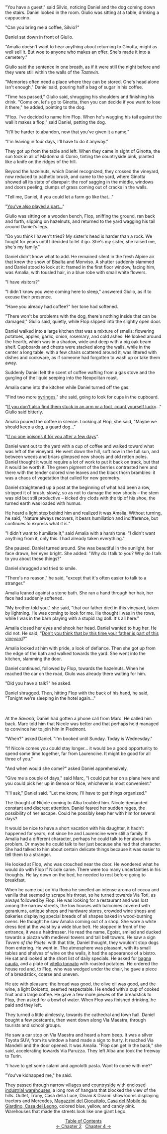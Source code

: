 "You have a guest," said Silvio, noticing Daniel and the dog coming down the stairs. Daniel looked in the room. Giulio was sitting at a table, drinking a cappuccino.

"Can you bring me a coffee, Silvio?"

Daniel sat down in front of Giulio.

"Amalia doesn't want to hear anything about returning to Ginotta, might as well sell it. But woe to anyone who makes an offer. She's made it into a cemetery."

Giulio said the sentence in one breath, as if it were still the night before and they were still within the walls of the *Tastevin*.

"Memories often need a place where they can be stored. One's head alone isn't enough," Daniel said, pouring half a bag of sugar in his coffee.

"Time has passed," Giulio said, shrugging his shoulders and finishing his drink. "Come on, let's go to Ginotta, then you can decide if you want to lose it there," he added, pointing to the dog.

"Flop. I've decided to name him Flop. When he's wagging his tail against the wall it makes a flop," said Daniel, petting the dog.

"It'll be harder to abandon, now that you've given it a name."

"I'm leaving in four days, I'll have to do it anyway."

They got up from the table and left. When they came in sight of Ginotta, the sun took in all of Madonna di Como, tinting the countryside pink, planted like a knife on the ridges of the hill.

Beyond the hazelnuts, which Daniel recognized, they crossed the vineyard, now reduced to pathetic brush, and came to the yard, where Ginotta showed all its state of disrepair: the roof sagging in the middle, windows and doors peeling, clumps of grass coming out of cracks in the walls.

<!-- Page 37 -->

"Tell me, Daniel, if you could let a farm go like that..."

"[You've also played a part...](http://ofvioletsandlicorice.tumblr.com/post/129354078274/notes-questions-uncertainties#youalso)"

Giulio was sitting on a wooden bench, Flop, sniffing the ground, ran back and forth, slipping on hazelnuts, and returned to the yard wagging his tail around Daniel's legs.

"Do you think I haven't tried? My sister's head is harder than a rock. We fought for years until I decided to let it go. She's my sister, she raised me, she's my family."

Daniel didn't know what to add. He remained silent in the fresh Alpine air that knew the snow of Bisalta and Monviso. A shutter suddenly slammed and Daniel stood to look at it: framed in the first floor window, facing him, was Amalia, with tousled hair, in a blue robe with small white flowers.

"I have visitors?"

"I didn't know you were coming here to sleep," answered Giulio, as if to excuse their presence.

"Have you already had coffee?" her tone had softened.

"There won't be problems with the dog, there's nothing inside that can be damaged," Giulio said, quietly, while Flop slipped into the slightly open door.

Daniel walked into a large kitchen that was a mixture of smells: flowering potatoes, apples, garlic, onion, rosemary, and cold ashes. He looked around the hearth, which was in a shadow, wide and deep with a big oak beam shelf. Cupboards and chests were stacked along the walls, while in the center a long table, with a few chairs scattered around it, was littered with dishes and cookware, as if someone had forgotten to wash up or take them away.

<!-- Page 38 -->

Suddenly Daniel felt the scent of coffee wafting from a gas stove and the gurgling of the liquid seeping into the Neopolitan roast.

Amalia came into the kitchen while Daniel turned off the gas. 

"Find two more [syringes](http://ofvioletsandlicorice.tumblr.com/post/129354078274/notes-questions-uncertainties#syringes)," she said, going to look for cups in the cupboard.

"[If you don't also find them stuck in an arm or a foot, count yourself lucky](http://ofvioletsandlicorice.tumblr.com/post/129354078274/notes-questions-uncertainties#ifyoudont)..." Giulio said bitterly.

Amalia poured the coffee in silence. Looking at Flop, she said, "Maybe we should keep a dog, a guard dog..."

"[If no one poisons it for you after a few days](http://ofvioletsandlicorice.tumblr.com/post/129354078274/notes-questions-uncertainties#ifnoonecomes)".

Daniel went out to the yard with a cup of coffee and walked toward what was left of the vineyard. He went down the hill, soft now in the full sun, and between weeds and briars glimpsed new shoots and old rotten poles. Daniel thought it would require a lot of work to put it back on track, but that it would be worth it. The green pigment of the berries contrasted here and there with the tender colored vine leaves and the black thorn brambles: it was a chaos of vegetation that called for new geometry.

Daniel straightened up a post at the beginning of what had been a row, stripped it of brush, slowly, so as not to damage the new shoots &ndash; the stem was old but still productive &ndash; kicked dry clods with the tip of his shoe, the turned earth was loaded with humus.

He heard a light step behind him and realized it was Amalia. Without turning, he said, "Nature always recovers, it bears humiliation and indifference, but continues to express what it is."

"I didn't want to humiliate it," said Amalia with a harsh tone. "I didn't want anything from it, only this. I had already taken everything."

She paused. Daniel turned around. She was beautiful in the sunlight, her face drawn, her eyes bright. She added:  "Why do I talk to you? Why do I talk to you about these things?"

<!-- Page 39 -->

Daniel shrugged and tried to smile.

"There's no reason," he said, "except that it's often easier to talk to a stranger."

Amalia leaned against a stone bath. She ran a hand through her hair, her face had suddenly softened.

"My brother told you," she said, "that our father died in this vineyard, taken by lightning. He was coming to look for me. He thought I was in the rows, while I was in the barn playing with a stupid rag doll. It's all here."

Amalia closed her eyes and shook her head. Daniel wanted to hug her. He did not. He said, "[Don't you think that by this time your father is part of this vineyard](http://ofvioletsandlicorice.tumblr.com/post/129354078274/notes-questions-uncertainties#dontyouthink)?"

Amalia looked at him with pride, a look of defiance. Then she got up from the edge of the bath and walked towards the yard. She went into the kitchen, slamming the door.

Daniel continued, followed by Flop, towards the hazelnuts. When he reached the car on the road, Giulo was already there waiting for him.

"Did you have a talk?" he asked.

Daniel shrugged. Then, hitting Flop with the back of his hand, he said, "Tonight we're sleeping in the hotel again..."
<br/><br/><br/>

At the *Savona*, Daniel had gotten a phone call from Marc. He called him back. Marc told him that Nicole was better and that perhaps he'd managed to convince her to join him in Piedmont.

"When?" asked Daniel. "I'm booked until Sunday. Today is Wednesday."

"If Nicole comes you could stay longer... it would be a good opportunity to spend some time together, far from Laurencine. It might be good for all three of you."

<!-- Page 40 -->

"And when would she come?" asked Daniel apprehensively. 

"Give me a couple of days," said Marc, "I could put her on a plane here and you could pick her up in Genoa or Nice, whichever is most convenient."

"I'll ask," Daniel said. "Let me know, I'll have to get things organized."

The thought of Nicole coming to Alba troubled him. Nicole demanded constant and discreet attention. Daniel feared her sudden rages, the possibility of her escape. Could he possibly keep her with him for several days? 

It would be nice to have a short vacation with his daughter, it hadn't happened for years, not since he and Laurencine were still a family. If Amalia had a different character, perhaps he could talk to her about his problem. Or maybe he could talk to her just because she had that character. She had talked to him about certain delicate things because it was easier to tell them to a stranger.

He looked at Flop, who was crouched near the door. He wondered what he would do with Flop if Nicole came. There were too many uncertainties in his thoughts. He lay down on the bed, he needed to rest before going to breakfast.

When he came out on Via Roma he smelled an intense aroma of cocoa and vanilla that seemed to scrape his throat, so he turned towards Via Toti, as always followed by Flop. He was looking for a restaurant and was lost among the narrow streets, the low houses with balconies covered with geraniums, antique shops and hardware stores, crowded wine shops and bakeries displaying special breads of all shapes baked in wood-burning ovens. He thought he saw Amalia coming out of a shop. She wore a white dress tied at the waist by a wide blue belt. He stopped in front of the entrance, it was a hairdresser. He read the name, Egoist, smiled and ducked towards a piazza with medieval towers and tall bell towers. He saw a sign *Tavern of the Poets*: with that title, Daniel thought, they wouldn't stop dogs from entering.  He went in. The atmosphere was pleasant, with its small tables and shelves of wine on the walls, it had the appearance of a bistro. He sat and looked at the short list of daily specials. He asked for [bagna cauda](http://ofvioletsandlicorice.tumblr.com/post/129354078274/notes-questions-uncertainties#bagnacauda), and a plate of [vitello tonnato](http://ofvioletsandlicorice.tumblr.com/post/129354078274/notes-questions-uncertainties#vitellotonnato) with roasted potatoes. He ordered the house red and, to Flop, who was wedged under the chair, he gave a piece of a breadstick, coarse and uneven.

<!-- Page 41 -->
He ate with pleasure: the bread was good,  the olive oil was good, and the wine, a light Dolcetto, seemed respectable. He ended with a cup of cooked fruit and a large coffee. He gave a few more pieces of the breadstick to Flop, then asked for a bowl of water. When Flop was finished drinking, he paid and they left.

They turned a little aimlessly, towards the cathedral and town hall. Daniel bought a few postcards, then went down along Via Maestra, through tourists and school groups.

He saw a car stop on Via Maestra and heard a horn beep. It was a silver Toyota SUV, from its window a hand made a sign to hurry.  It reached Via Mandelli and the door opened. It was Amalia. "Flop can get in the back," she said, accelerating towards Via Paruzza. They left Alba and took the freeway to Turin.

"I have to get some salami and agnolotti pasta. Want to come with me?"

"You've kidnapped me," he said.

They passed through narrow villages and [countryside with enclosed industrial warehouses](http://ofvioletsandlicorice.tumblr.com/post/129354078274/notes-questions-uncertainties#countryside), a long row of hangars that blocked the view of the hills. Outlet, Trony, Casa della Luce, Divani & Divani: showrooms displaying tractors and Mercedes, [Magazzini del Giocattolo, Casa del Mobile da Giardino, Casa del Legno](http://ofvioletsandlicorice.tumblr.com/post/129354078274/notes-questions-uncertainties#magazzini), colored blue, yellow, and candy pink. Warehouses that made the streets look like one giant Lego.

<div style="text-align: center">
<a href="http://ofvioletsandlicorice.tumblr.com/post/129355307919/of-violets-and-licorice-table-of-contents">Table of Contents</a><br/>
<a href="http://ofvioletsandlicorice.tumblr.com/post/128665608999/of-violets-and-licorice-chapter-2">&larr;&nbsp;Chapter 2</a>&nbsp;&nbsp;
<a href="http://ofvioletsandlicorice.tumblr.com/post/129421655504/of-violets-and-licorice-chapter-4">Chapter 4&nbsp;&rarr;</a>

</div>
